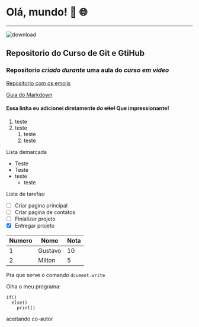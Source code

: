 # Olá, mundo! 🖖 🌐
---
![download](https://user-images.githubusercontent.com/67373586/208658083-f5c940bf-27c0-43cb-8524-ec7fd5dce6e0.jpg)

## Repositorio do **Curso de Git e GtiHub**

### Repositorio *_criado durante_* uma aula do *curso em video* 

[Repositorio com os emojis](https://github.com/ikatyang/emoji-cheat-sheet)

[Guia do Markdown](https://github.com/miltonnotforyou/Ola-mundo/blob/main/guia-markdown.pdf)

#### Essa linha eu adicionei diretamente do ~~site!~~ Que impressionante!

1. teste
2. teste
   1. teste
   2. teste


Lista demarcada

* Teste
* Teste
* teste
  * teste


Lista de tarefas:

- [ ] Criar pagina principal
- [ ] Criar pagina de contatos
- [ ] Finializar projeto
- [x] Entregar projeto

Numero | Nome | Nota
---|---|---
1 | Gustavo | 10
2 | Milton | 5

Pra que serve o comando `dcument.write`

Olha o meu programa:
```
if()
  else()
    print()
```


aceitando co-autor
